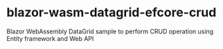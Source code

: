 # blazor-wasm-datagrid-efcore-crud
Blazor WebAssembly DataGrid sample to perform CRUD operation using Entity framework and Web API
